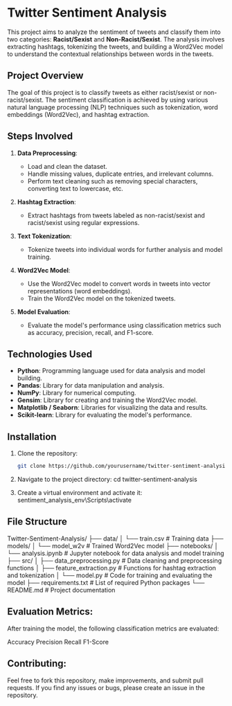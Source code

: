 # Twitter Sentiment Analysis

This project aims to analyze the sentiment of tweets and classify them into two categories: **Racist/Sexist** and **Non-Racist/Sexist**. The analysis involves extracting hashtags, tokenizing the tweets, and building a Word2Vec model to understand the contextual relationships between words in the tweets.

## Project Overview

The goal of this project is to classify tweets as either racist/sexist or non-racist/sexist. The sentiment classification is achieved by using various natural language processing (NLP) techniques such as tokenization, word embeddings (Word2Vec), and hashtag extraction.

## Steps Involved

1. **Data Preprocessing**: 
   - Load and clean the dataset.
   - Handle missing values, duplicate entries, and irrelevant columns.
   - Perform text cleaning such as removing special characters, converting text to lowercase, etc.

2. **Hashtag Extraction**:
   - Extract hashtags from tweets labeled as non-racist/sexist and racist/sexist using regular expressions.

3. **Text Tokenization**:
   - Tokenize tweets into individual words for further analysis and model training.

4. **Word2Vec Model**:
   - Use the Word2Vec model to convert words in tweets into vector representations (word embeddings).
   - Train the Word2Vec model on the tokenized tweets.

5. **Model Evaluation**:
   - Evaluate the model's performance using classification metrics such as accuracy, precision, recall, and F1-score.

## Technologies Used

- **Python**: Programming language used for data analysis and model building.
- **Pandas**: Library for data manipulation and analysis.
- **NumPy**: Library for numerical computing.
- **Gensim**: Library for creating and training the Word2Vec model.
- **Matplotlib / Seaborn**: Libraries for visualizing the data and results.
- **Scikit-learn**: Library for evaluating the model's performance.

## Installation

1. Clone the repository:
   ```bash
   git clone https://github.com/yourusername/twitter-sentiment-analysis.git
   
2. Navigate to the project directory:
   cd twitter-sentiment-analysis
   
4. Create a virtual environment and activate it:
    sentiment_analysis_env\Scripts\activate

## File Structure
Twitter-Sentiment-Analysis/
├── data/
│   └── train.csv  # Training data
├── models/
│   └── model_w2v  # Trained Word2Vec model
├── notebooks/
│   └── analysis.ipynb  # Jupyter notebook for data analysis and model training
├── src/
│   ├── data_preprocessing.py  # Data cleaning and preprocessing functions
│   ├── feature_extraction.py  # Functions for hashtag extraction and tokenization
│   └── model.py  # Code for training and evaluating the model
├── requirements.txt  # List of required Python packages
└── README.md  # Project documentation
## Evaluation Metrics:

After training the model, the following classification metrics are evaluated:

Accuracy
Precision
Recall
F1-Score

## Contributing:
Feel free to fork this repository, make improvements, and submit pull requests. If you find any issues or bugs, please create an issue in the repository.
